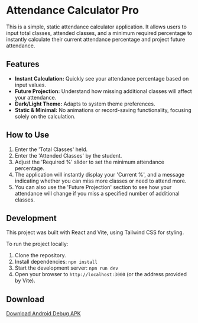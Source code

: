 # Attendance Calculator Pro

This is a simple, static attendance calculator application. It allows users to input total classes, attended classes, and a minimum required percentage to instantly calculate their current attendance percentage and project future attendance.

## Features

*   **Instant Calculation:** Quickly see your attendance percentage based on input values.
*   **Future Projection:** Understand how missing additional classes will affect your attendance.
*   **Dark/Light Theme:** Adapts to system theme preferences.
*   **Static & Minimal:** No animations or record-saving functionality, focusing solely on the calculation.

## How to Use

1.  Enter the 'Total Classes' held.
2.  Enter the 'Attended Classes' by the student.
3.  Adjust the 'Required %' slider to set the minimum attendance percentage.
4.  The application will instantly display your 'Current %', and a message indicating whether you can miss more classes or need to attend more.
5.  You can also use the 'Future Projection' section to see how your attendance will change if you miss a specified number of additional classes.

## Development

This project was built with React and Vite, using Tailwind CSS for styling.

To run the project locally:

1.  Clone the repository.
2.  Install dependencies: `npm install`
3.  Start the development server: `npm run dev`
4.  Open your browser to `http://localhost:3000` (or the address provided by Vite).

## Download

[Download Android Debug APK](https://github.com/user-attachments/files/22854990/Attendance-calculator-Pro.zip)
